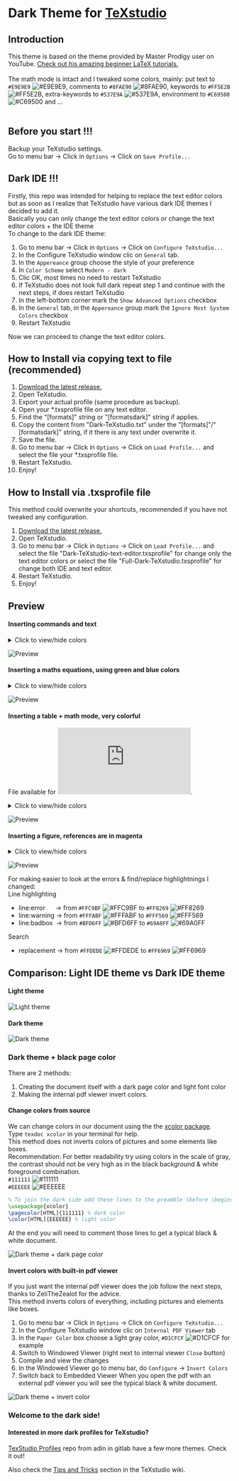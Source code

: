 # Dark Theme for [TeXstudio](https://texstudio.org/)

## Introduction
This theme is based on the theme provided by Master Prodigy user on YouTube. [Check out his amazing beginner LaTeX tutorials.](https://www.youtube.com/watch?v=TWRP_94eock&list=PLknjcpwMhvSgauKyhScPiQGW9H4V0EKj5)<br/><br/>
The math mode is intact and I tweaked some colors, mainly: put text to `#E9E9E9` ![#E9E9E9](https://placehold.co/15x15/E9E9E9/E9E9E9.png), comments to  `#8FAE90` ![#8FAE90](https://placehold.co/15x15/8FAE90/8FAE90.png), keywords to `#FF5E2B` ![#FF5E2B](https://placehold.co/15x15/FF5E2B/FF5E2B.png), extra-keywords to `#537E9A` ![#537E9A](https://placehold.co/15x15/537E9A/537E9A.png), environment to `#C69500` ![#C69500](https://placehold.co/15x15/C69500/C69500.png) and ...<br/><br/>

## Before you start !!! 
Backup your TeXstudio settings.  
Go to menu bar -> Click in `Options`  -> Click on `Save Profile...`


## Dark IDE !!! 
Firstly, this repo was intended for helping to replace the text editor colors but as soon as I realize that TeXstudio have various dark IDE themes I decided to add it.<br/>
Basically you can only change the text editor colors or change the text editor colors + the IDE theme<br/>
To change to the dark IDE theme:
1. Go to menu bar -> Click in `Options`  -> Click on `Configure TeXstudio...`
2. In the Configure TeXstudio window clic on `General` tab.
3. In the `Appereance` group choose the style of your preference
4. In `Color Scheme` select `Modern - dark`
5. Clic OK, most times no need to restart TeXstudio
6. If TeXstudio does not look full dark repeat step 1 and continue with the next steps, if does restart TeXstudio
7. In the left-bottom corner mark the `Show Advanced Options` checkbox
8. In the `General` tab, in the `Appereance` group mark the `Ignore Most System Colors` checkbox
9. Restart TeXstudio

Now we can proceed to change the text editor colors.


## How to Install via copying text to file (recommended)

1. [Download the latest release.](https://github.com/hasecilu/Dark-TeXstudio/archive/master.zip)
2. Open TeXstudio.
3. Export your actual profile (same procedure as backup).
4. Open your *.txsprofile file on any text editor.
5. Find the "[formats]" string or "[formatsdark]" string if applies.
6. Copy the content from "Dark-TeXstudio.txt" under the "[formats]"/"[formatsdark]" string, if it there is any text under overwrite it.
7. Save the file.
8. Go to menu bar -> Click in `Options`  -> Click on `Load Profile...` and select the file your *.txsprofile file.
9. Restart TeXstudio.
10. Enjoy!

## How to Install via .txsprofile file

This method could overwrite your shortcuts, recommended if you have not tweaked any configuration.

1. [Download the latest release.](https://github.com/hasecilu/Dark-TeXstudio/archive/master.zip)
2. Open TeXstudio.
3. Go to menu bar -> Click in `Options`  -> Click on `Load Profile...` and select the file "Dark-TeXstudio-text-editor.txsprofile" for change only the text editor colors or select the file "Full-Dark-TeXstudio.txsprofile" for change both IDE and text editor.
4. Restart TeXstudio.
5. Enjoy!

## Preview

#### Inserting commands and text
<details>
<summary>Click to view/hide colors</summary>

- background `#131313` ![#131313](https://placehold.co/15x15/131313/131313.png)<br/>
- keyword `#FF5E2B` ![#FF5E2B](https://placehold.co/15x15/FF5E2B/FF5E2B.png)<br/>
- structure `#00AAFF` ![#00AAFF](https://placehold.co/15x15/00AAFF/00AAFF.png)<br/>
- comment `#8FAE90` ![#8FAE90](https://placehold.co/15x15/8FAE90/8FAE90.png)<br/>
- text `#E9E9E9` ![#E9E9E9](https://placehold.co/15x15/E9E9E9/E9E9E9.png)<br/>

</details>

![Preview](https://raw.github.com/hasecilu/Dark-TeXstudio/master/images/v1.1/Keywords_and_text.png)

#### Inserting a maths equations, using green and blue colors
<details>
<summary>Click to view/hide colors</summary>
  
- background `#131313` ![#131313](https://placehold.co/15x15/131313/131313.png)<br/>
- keyword `#FF5E2B` ![#FF5E2B](https://placehold.co/15x15/FF5E2B/FF5E2B.png)<br/>
- extra-keyword `#537E9A` ![#537E9A](https://placehold.co/15x15/537E9A/537E9A.png)<br/>
- environment `#C69500` ![#C69500](https://placehold.co/15x15/C69500/C69500.png)<br/>
- structure `#00AAFF` ![#00AAFF](https://placehold.co/15x15/00AAFF/00AAFF.png)<br/>
- comment `#8FAE90` ![#8FAE90](https://placehold.co/15x15/8FAE90/8FAE90.png)<br/>
- math-delimiter `#399900` ![#399900](https://placehold.co/15x15/399900/399900.png)<br/>
- math-keyword `#268BD2` ![#268BD2](https://placehold.co/15x15/268BD2/268BD2.png)<br/>
- number `#33C7BB` ![#33C7BB](https://placehold.co/15x15/33C7BB/33C7BB.png)<br/>
- align-ampersand `#DC322F` ![#DC322F](https://placehold.co/15x15/DC322F/DC322F.png)<br/>
- text `#E9E9E9` ![#E9E9E9](https://placehold.co/15x15/E9E9E9/E9E9E9.png)<br/>
</details>

![Preview](https://raw.github.com/hasecilu/Dark-TeXstudio/master/images/v1.1/Math_mode.png)

#### Inserting a table + math mode, very colorful
File available for ![download](https://github.com/hasecilu/Dark-TeXstudio/blob/master/Greek_letters.tex). <br/>
<details>
<summary>Click to view/hide colors</summary>
  
- background `#131313` ![#131313](https://placehold.co/15x15/131313/131313.png)<br/>
- keyword `#FF5E2B` ![#FF5E2B](https://placehold.co/15x15/FF5E2B/FF5E2B.png)<br/>
- extra-keyword `#537E9A` ![#537E9A](https://placehold.co/15x15/537E9A/537E9A.png)<br/>
- environment `#C69500` ![#C69500](https://placehold.co/15x15/C69500/C69500.png)<br/>
- structure `#00AAFF` ![#00AAFF](https://placehold.co/15x15/00AAFF/00AAFF.png)<br/>
- comment `#8FAE90` ![#8FAE90](https://placehold.co/15x15/8FAE90/8FAE90.png)<br/>
- math-delimiter `#399900` ![#399900](https://placehold.co/15x15/399900/399900.png)<br/>
- math-keyword `#268BD2` ![#268BD2](https://placehold.co/15x15/268BD2/268BD2.png)<br/>
- number `#33C7BB` ![#33C7BB](https://placehold.co/15x15/33C7BB/33C7BB.png)<br/>
- align-ampersand `#DC322F` ![#DC322F](https://placehold.co/15x15/DC322F/DC322F.png)<br/>
- text `#E9E9E9` ![#E9E9E9](https://placehold.co/15x15/E9E9E9/E9E9E9.png)<br/>
</details>

![Preview](https://raw.github.com/hasecilu/Dark-TeXstudio/master/images/v1.1/Table.png)

#### Inserting a figure, references are in magenta
<details>
<summary>Click to view/hide colors</summary>
  
- background `#131313` ![#131313](https://placehold.co/15x15/131313/131313.png)<br/>
- keyword `#FF5E2B` ![#FF5E2B](https://placehold.co/15x15/FF5E2B/FF5E2B.png)<br/>
- extra-keyword `#537E9A` ![#537E9A](https://placehold.co/15x15/537E9A/537E9A.png)<br/>
- environment `#C69500` ![#C69500](https://placehold.co/15x15/C69500/C69500.png)<br/>
- structure `#00AAFF` ![#00AAFF](https://placehold.co/15x15/00AAFF/00AAFF.png)<br/>
- referencePresent `#D70170` ![#D70170](https://placehold.co/15x15/D70170/D70170.png)<br/>
- referenceMissing `#FF859E` ![#FF859E](https://placehold.co/15x15/FF859E/FF859E.png)<br/>
- referenceMultiple `#734967` ![#734967](https://placehold.co/15x15/734967/734967.png)<br/>
- text `#E9E9E9` ![#E9E9E9](https://placehold.co/15x15/E9E9E9/E9E9E9.png)<br/>
</details>

![Preview](https://raw.github.com/hasecilu/Dark-TeXstudio/master/images/v1.1/References.png)

For making easier to look at the errors & find/replace highlightnings I changed:<br/>
Line highlighting<br/>
- line:error   &nbsp;&nbsp;&nbsp;&nbsp;&nbsp;-> from `#FFC9BF` ![#FFC9BF](https://placehold.co/15x15/FFC9BF/FFC9BF.png) to `#FF8269` ![#FF8269](https://placehold.co/15x15/FF8269/FF8269.png)
- line:warning -> from `#FFFABF` ![#FFFABF](https://placehold.co/15x15/FFFABF/FFFABF.png) to `#FFF569` ![#FFF569](https://placehold.co/15x15/FFF569/FFF569.png)
- line:badbox  &nbsp;-> from `#BFD6FF` ![#BFD6FF](https://placehold.co/15x15/BFD6FF/BFD6FF.png) to `#69A0FF` ![#69A0FF](https://placehold.co/15x15/69A0FF/69A0FF.png)<br/>

Search<br/>
- replacement  -> from `#FFDEDE` ![#FFDEDE](https://placehold.co/15x15/FFDEDE/FFDEDE.png) to `#FF6969` ![#FF6969](https://placehold.co/15x15/FF6969/FF6969.png)<br/>

## Comparison: Light IDE theme vs Dark IDE theme

#### Light theme
![Light theme](https://raw.github.com/hasecilu/Dark-TeXstudio/master/images/Light.png)
#### Dark theme
![Dark theme](https://raw.github.com/hasecilu/Dark-TeXstudio/master/images/Dark.png)

### Dark theme + black page color
There are 2 methods: 
1. Creating the document itself with a dark page color and light font color
2. Making the internal pdf viewer invert colors.
#### Change colors from source
We can change colors in our document using the the [xcolor package](https://www.ctan.org/pkg/xcolor).<br/>
Type `texdoc xcolor` in your terminal for help.<br/>
This method does not inverts colors of pictures and some elements like boxes.<br/>
Recommendation: For better readability try using colors in the scale of gray, the contrast should not be very high as in the black background & white foreground combination.<br/>
`#111111` ![#111111](https://placehold.co/15x15/111111/111111.png)<br/>
`#EEEEEE` ![#EEEEEE](https://placehold.co/15x15/EEEEEE/EEEEEE.png)<br/>
```latex
% To join the dark side add these lines to the preamble (before \begin{document})
\usepackage{xcolor}
\pagecolor[HTML]{111111} % dark color
\color[HTML]{EEEEEE} % light color
```
At the end you will need to comment those lines to get a typical black & white document.

![Dark theme + dark page color](https://raw.github.com/hasecilu/Dark-TeXstudio/master/images/Full_Dark2.png)

#### Invert colors with built-in pdf viewer
<!--- Recommendation by ZeliTheZealot --->
If you just want the internal pdf viewer does the job follow the next steps, thanks to ZeliTheZealot for the advice.<br/>
This method inverts colors of everything, including pictures and elements like boxes.
1. Go to menu bar -> Click in `Options`  -> Click on `Configure TeXstudio...`
2. In the Configure TeXstudio window clic on `Internal PDF Viewer` tab
3. In the `Paper Color` box choose a light gray color, `#D1CFCF` ![#D1CFCF](https://placehold.co/15x15/D1CFCF/D1CFCF.png) for example
4. Switch to Windowed Viewer (right next to internal viewer `Close` button)
5. Compile and view the changes
6. In the Windowed Viewer go to menu bar, do `Configure` -> `Invert Colors`
7. Switch back to Embedded Viewer
When you open the pdf with an external pdf viewer you will see the typical black & white document.

![Dark theme + invert color](https://raw.github.com/hasecilu/Dark-TeXstudio/master/images/Full_Dark3.png)

### Welcome to the dark side!

#### Interested in more dark profiles for TeXstudio?

[TexStudio Profiles](https://gitlab.com/adin/texstudio-profiles) repo from adin in gitlab have a few more themes. Check it out!

Also check the [Tips and Tricks](https://github.com/texstudio-org/texstudio/wiki/Tips-And-Tricks#dark-mode) section in the TeXstudio wiki.
